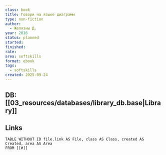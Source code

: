 ```yaml
---
class: book
title: Говори на языке диаграмм
type: non-fiction
author:
  - Желязны Д.
year: 2016
status: planned
started:
finished:
rate:
area: softskills
format: ebook
tags:
  - softskills
created: 2025-09-24
---
```

## DB: [[03_resources/databases/library_db.base|Library]]

## Links

```dataview
TABLE WITHOUT ID file.link AS File, class AS Class, created AS Created, area AS Area
FROM [[#]]
````